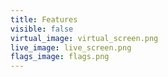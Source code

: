 ```yaml
---
title: Features
visible: false
virtual_image: virtual_screen.png
live_image: live_screen.png
flags_image: flags.png
---
```


